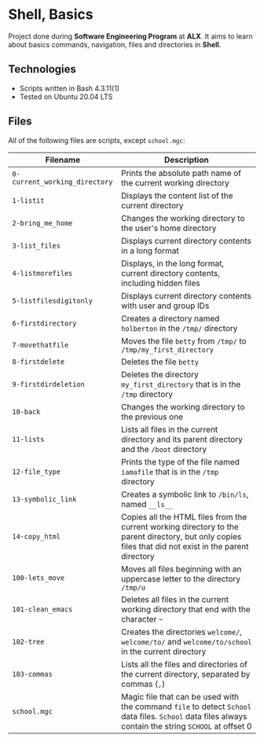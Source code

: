 # Shell, Basics

Project done during **Software Engineering Program** at **ALX**. It aims to learn about basics commands, navigation, files and directories in **Shell**.

## Technologies
* Scripts written in Bash 4.3.11(1)
* Tested on Ubuntu 20.04 LTS

## Files
All of the following files are scripts, except `school.mgc`:

| Filename | Description |
| -------- | ----------- |
| `0-current_working_directory` | Prints the absolute path name of the current working directory |
| `1-listit` | Displays the content list of the current directory |
| `2-bring_me_home` | Changes the working directory to the user's home directory |
| `3-list_files` | Displays current directory contents in a long format |
| `4-listmorefiles` | Displays, in the long format, current directory contents, including hidden files |
| `5-listfilesdigitonly` | Displays current directory contents with user and group IDs |
| `6-firstdirectory` | Creates a directory named `holberton` in the `/tmp/` directory |
| `7-movethatfile` | Moves the file `betty` from `/tmp/` to `/tmp/my_first_directory` |
| `8-firstdelete` | Deletes the file `betty` |
| `9-firstdirdeletion` | Deletes the directory `my_first_directory` that is in the `/tmp` directory |
| `10-back` | Changes the working directory to the previous one |
| `11-lists` | Lists all files in the current directory and its parent directory and the `/boot` directory |
| `12-file_type` | Prints the type of the file named `iamafile` that is in the `/tmp` directory |
| `13-symbolic_link` | Creates a symbolic link to `/bin/ls`, named `__ls__` |
| `14-copy_html` | Copies all the HTML files from the current working directory to the parent directory, but only copies files that did not exist in the parent directory |
| `100-lets_move` | Moves all files beginning with an uppercase letter to the directory `/tmp/u` |
| `101-clean_emacs` | Deletes all files in the current working directory that end with the character `~` |
| `102-tree` | Creates the directories `welcome/`, `welcome/to/` and `welcome/to/school` in the current directory |
| `103-commas` | Lists all the files and directories of the current directory, separated by commas (`,`) |
| `school.mgc` | Magic file that can be used with the command `file` to detect `School` data files. `School` data files always contain the string `SCHOOL` at offset 0 |
